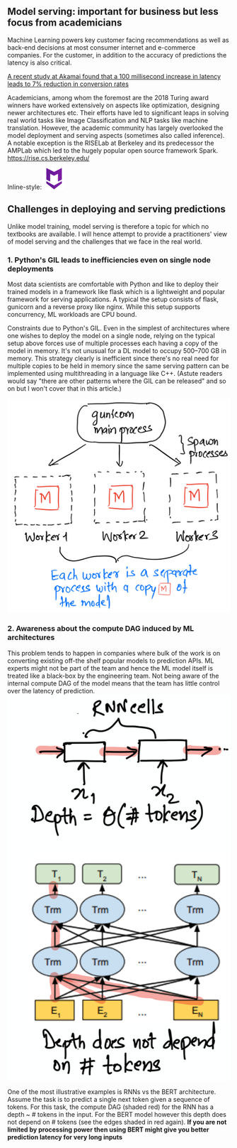 
## Model serving: important for business but less focus from  academicians
Machine Learning powers key customer facing recommendations as well as back-end decisions at most consumer internet and e-commerce companies. For the customer, in addition to the accuracy of predictions the latency is also critical. 

[A recent study at Akamai found that a 100 millisecond increase in latency leads to 7% reduction in conversion rates](https://www.akamai.com/uk/en/about/news/press/2017-press/akamai-releases-spring-2017-state-of-online-retail-performance-report.jsp)

Academicians, among whom the foremost are the 2018 Turing award winners have worked extensively on aspects like optimization, designing newer architectures etc. Their efforts have led to significant leaps in solving real world tasks like Image Classification and NLP tasks like machine translation. However, the academic community has largely overlooked the model deployment and serving aspects (sometimes also called inference).
A notable exception is the RISELab at Berkeley and its predecessor the AMPLab which led to the hugely popular open source framework Spark.
https://rise.cs.berkeley.edu/

Inline-style: 
![alt text](https://github.com/adam-p/markdown-here/raw/master/src/common/images/icon48.png "Logo Title Text 1")

## Challenges in deploying and serving predictions
Unlike model training, model serving is therefore a topic for which no textbooks are available. I will hence attempt to provide a practitioners' view of model serving and the challenges that we face in the real world.
### 1. Python's GIL leads to inefficiencies even on single node deployments
Most data scientists are comfortable with Python and like to deploy their trained models in a framework like flask which is a lightweight and popular framework for serving applications. A typical the setup consists of flask, gunicorn and a reverse proxy like nginx. While this setup supports concurrency, ML workloads are CPU bound.



Constraints due to Python's GIL. Even in the simplest of architectures where one wishes to deploy the model on a single node, relying on the typical setup above forces use of multiple processes each having a copy of the model in memory. It's not unusual for a DL model to occupy 500–700 GB in memory. This strategy clearly is inefficient since there's no real need for multiple copies to be held in memory since the same serving pattern can be implemented using multithreading in a language like C++. (Astute readers would say "there are other patterns where the GIL can be released" and so on but I won't cover that in this article.)

![alt text]( ./images/Gunicorn-GIL.jpg "Logo Title Text 1")
### 2. Awareness about the compute DAG induced by ML architectures
This problem tends to happen in companies where bulk of the work is on converting existing off-the shelf popular models to prediction APIs. ML experts might not be part of the team and hence the ML model itself is treated like a black-box by the engineering team. Not being aware of the internal compute DAG of the model means that the team has little control over the latency of prediction.
![alt text](./images/BERT-RNN-LM.png "Logo Title Text 1")

One of the most illustrative examples is RNNs vs the BERT architecture. Assume the task is to predict a single next token given a sequence of tokens. For this task, the compute DAG (shaded red) for the RNN has a depth ~ # tokens in the input. For the BERT model however this depth does not depend on # tokens (see the edges shaded in red again). **If you are not limited by processing power then using BERT might give you better prediction latency for very long inputs** 

